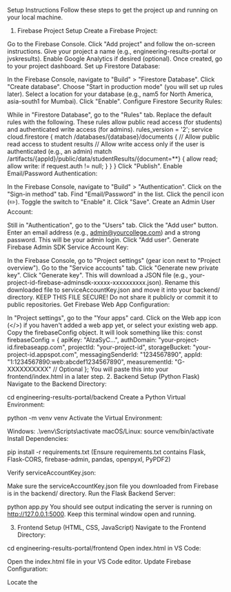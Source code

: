 Setup Instructions
Follow these steps to get the project up and running on your local machine.

1. Firebase Project Setup
Create a Firebase Project:

Go to the Firebase Console.
Click "Add project" and follow the on-screen instructions.
Give your project a name (e.g., engineering-results-portal or jvskresults).
Enable Google Analytics if desired (optional).
Once created, go to your project dashboard.
Set up Firestore Database:

In the Firebase Console, navigate to "Build" > "Firestore Database".
Click "Create database".
Choose "Start in production mode" (you will set up rules later).
Select a location for your database (e.g., nam5 for North America, asia-south1 for Mumbai).
Click "Enable".
Configure Firestore Security Rules:

While in "Firestore Database", go to the "Rules" tab.
Replace the default rules with the following. These rules allow public read access (for students) and authenticated write access (for admins).
rules_version = '2';
service cloud.firestore {
  match /databases/{database}/documents {
    // Allow public read access to student results
    // Allow write access only if the user is authenticated (e.g., an admin)
    match /artifacts/{appId}/public/data/studentResults/{document=**} {
      allow read;
      allow write: if request.auth != null;
    }
  }
}
Click "Publish".
Enable Email/Password Authentication:

In the Firebase Console, navigate to "Build" > "Authentication".
Click on the "Sign-in method" tab.
Find "Email/Password" in the list. Click the pencil icon (✏️).
Toggle the switch to "Enable" it.
Click "Save".
Create an Admin User Account:

Still in "Authentication", go to the "Users" tab.
Click the "Add user" button.
Enter an email address (e.g., admin@yourcollege.com) and a strong password. This will be your admin login.
Click "Add user".
Generate Firebase Admin SDK Service Account Key:

In the Firebase Console, go to "Project settings" (gear icon next to "Project overview").
Go to the "Service accounts" tab.
Click "Generate new private key".
Click "Generate key". This will download a JSON file (e.g., your-project-id-firebase-adminsdk-xxxxx-xxxxxxxxxx.json).
Rename this downloaded file to serviceAccountKey.json and move it into your backend/ directory.
KEEP THIS FILE SECURE! Do not share it publicly or commit it to public repositories.
Get Firebase Web App Configuration:

In "Project settings", go to the "Your apps" card.
Click on the Web app icon (</>) if you haven't added a web app yet, or select your existing web app.
Copy the firebaseConfig object. It will look something like this:
const firebaseConfig = {
  apiKey: "AIzaSyC...",
  authDomain: "your-project-id.firebaseapp.com",
  projectId: "your-project-id",
  storageBucket: "your-project-id.appspot.com",
  messagingSenderId: "1234567890",
  appId: "1:1234567890:web:abcdef1234567890",
  measurementId: "G-XXXXXXXXXX" // Optional
};
You will paste this into your frontend/index.html in a later step.
2. Backend Setup (Python Flask)
Navigate to the Backend Directory:

cd engineering-results-portal/backend
Create a Python Virtual Environment:

python -m venv venv
Activate the Virtual Environment:

Windows:
.\venv\Scripts\activate
macOS/Linux:
source venv/bin/activate
Install Dependencies:

pip install -r requirements.txt
(Ensure requirements.txt contains Flask, Flask-CORS, firebase-admin, pandas, openpyxl, PyPDF2)

Verify serviceAccountKey.json:

Make sure the serviceAccountKey.json file you downloaded from Firebase is in the backend/ directory.
Run the Flask Backend Server:

python app.py
You should see output indicating the server is running on http://127.0.0.1:5000. Keep this terminal window open and running.

3. Frontend Setup (HTML, CSS, JavaScript)
Navigate to the Frontend Directory:

cd engineering-results-portal/frontend
Open index.html in VS Code:

Open the index.html file in your VS Code editor.
Update Firebase Configuration:

Locate the <script type="module"> block near the end of the <body> tag.
Find the firebaseConfig object.
Replace the placeholder values with the actual firebaseConfig you copied from the Firebase Console (Step 1.7).
const firebaseConfig = {
  apiKey: "YOUR_ACTUAL_API_KEY_HERE",
  authDomain: "YOUR_ACTUAL_AUTH_DOMAIN_HERE",
  projectId: "YOUR_ACTUAL_PROJECT_ID_HERE",
  storageBucket: "YOUR_ACTUAL_STORAGE_BUCKET_HERE",
  messagingSenderId: "YOUR_ACTUAL_MESSAGING_SENDER_ID_HERE",
  appId: "YOUR_ACTUAL_APP_ID_HERE",
  // measurementId: "YOUR_ACTUAL_MEASUREMENT_ID_HERE" // Include if present
};
Save index.html.

Run the Frontend:

pip install flask-cors
pip install Flask firebase-admin pandas flask-cors

If you have the VS Code Live Server extension, right-click index.html in the VS Code Explorer and select "Open with Live Server".
Alternatively, open the index.html file directly in your web browser (e.g., by dragging it into the browser window). The URL will typically be file:///.../index.html or http://127.0.0.1:5500/index.html if using Live Server.
Note: Using Live Server (http://127.0.0.1:5500) is recommended as it correctly simulates a web server environment, which is important for network requests to your Flask backend.

